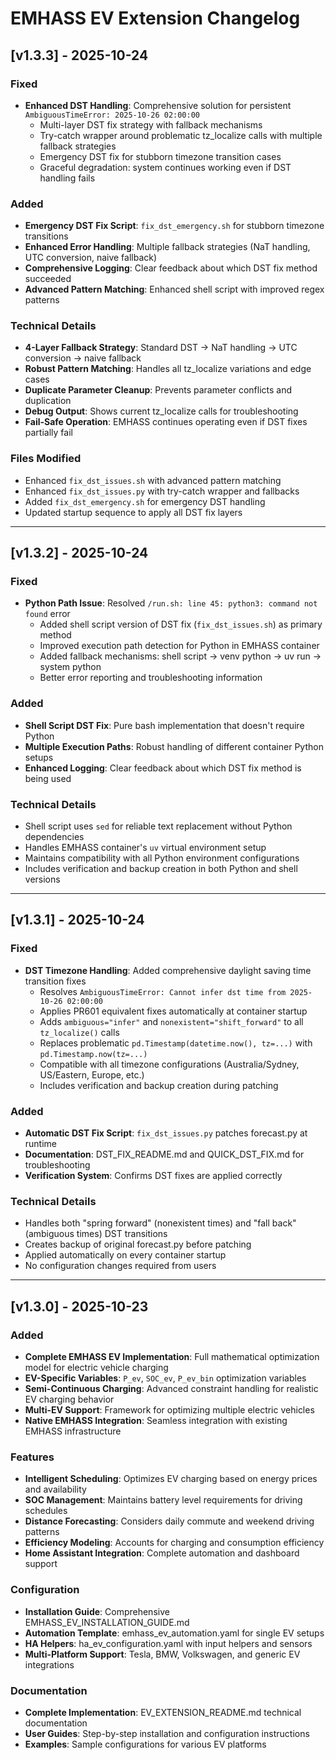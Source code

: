 # EMHASS EV Extension Changelog

## [v1.3.3] - 2025-10-24

### Fixed
- **Enhanced DST Handling**: Comprehensive solution for persistent `AmbiguousTimeError: 2025-10-26 02:00:00`
  - Multi-layer DST fix strategy with fallback mechanisms
  - Try-catch wrapper around problematic tz_localize calls with multiple fallback strategies
  - Emergency DST fix for stubborn timezone transition cases
  - Graceful degradation: system continues working even if DST handling fails

### Added
- **Emergency DST Fix Script**: `fix_dst_emergency.sh` for stubborn timezone transitions
- **Enhanced Error Handling**: Multiple fallback strategies (NaT handling, UTC conversion, naive fallback)
- **Comprehensive Logging**: Clear feedback about which DST fix method succeeded
- **Advanced Pattern Matching**: Enhanced shell script with improved regex patterns

### Technical Details
- **4-Layer Fallback Strategy**: Standard DST → NaT handling → UTC conversion → naive fallback
- **Robust Pattern Matching**: Handles all tz_localize variations and edge cases
- **Duplicate Parameter Cleanup**: Prevents parameter conflicts and duplication
- **Debug Output**: Shows current tz_localize calls for troubleshooting
- **Fail-Safe Operation**: EMHASS continues operating even if DST fixes partially fail

### Files Modified
- Enhanced `fix_dst_issues.sh` with advanced pattern matching
- Enhanced `fix_dst_issues.py` with try-catch wrapper and fallbacks
- Added `fix_dst_emergency.sh` for emergency DST handling
- Updated startup sequence to apply all DST fix layers

---

## [v1.3.2] - 2025-10-24

### Fixed
- **Python Path Issue**: Resolved `/run.sh: line 45: python3: command not found` error
  - Added shell script version of DST fix (`fix_dst_issues.sh`) as primary method
  - Improved execution path detection for Python in EMHASS container
  - Added fallback mechanisms: shell script → venv python → uv run → system python
  - Better error reporting and troubleshooting information

### Added
- **Shell Script DST Fix**: Pure bash implementation that doesn't require Python
- **Multiple Execution Paths**: Robust handling of different container Python setups
- **Enhanced Logging**: Clear feedback about which DST fix method is being used

### Technical Details
- Shell script uses `sed` for reliable text replacement without Python dependencies
- Handles EMHASS container's `uv` virtual environment setup
- Maintains compatibility with all Python environment configurations
- Includes verification and backup creation in both Python and shell versions

---

## [v1.3.1] - 2025-10-24

### Fixed
- **DST Timezone Handling**: Added comprehensive daylight saving time transition fixes
  - Resolves `AmbiguousTimeError: Cannot infer dst time from 2025-10-26 02:00:00`
  - Applies PR601 equivalent fixes automatically at container startup
  - Adds `ambiguous="infer"` and `nonexistent="shift_forward"` to all `tz_localize()` calls
  - Replaces problematic `pd.Timestamp(datetime.now(), tz=...)` with `pd.Timestamp.now(tz=...)`
  - Compatible with all timezone configurations (Australia/Sydney, US/Eastern, Europe, etc.)
  - Includes verification and backup creation during patching

### Added
- **Automatic DST Fix Script**: `fix_dst_issues.py` patches forecast.py at runtime
- **Documentation**: DST_FIX_README.md and QUICK_DST_FIX.md for troubleshooting
- **Verification System**: Confirms DST fixes are applied correctly

### Technical Details
- Handles both "spring forward" (nonexistent times) and "fall back" (ambiguous times) DST transitions
- Creates backup of original forecast.py before patching
- Applied automatically on every container startup
- No configuration changes required from users

---

## [v1.3.0] - 2025-10-23

### Added
- **Complete EMHASS EV Implementation**: Full mathematical optimization model for electric vehicle charging
- **EV-Specific Variables**: `P_ev`, `SOC_ev`, `P_ev_bin` optimization variables
- **Semi-Continuous Charging**: Advanced constraint handling for realistic EV charging behavior
- **Multi-EV Support**: Framework for optimizing multiple electric vehicles
- **Native EMHASS Integration**: Seamless integration with existing EMHASS infrastructure

### Features
- **Intelligent Scheduling**: Optimizes EV charging based on energy prices and availability
- **SOC Management**: Maintains battery level requirements for driving schedules
- **Distance Forecasting**: Considers daily commute and weekend driving patterns
- **Efficiency Modeling**: Accounts for charging and consumption efficiency
- **Home Assistant Integration**: Complete automation and dashboard support

### Configuration
- **Installation Guide**: Comprehensive EMHASS_EV_INSTALLATION_GUIDE.md
- **Automation Template**: emhass_ev_automation.yaml for single EV setups
- **HA Helpers**: ha_ev_configuration.yaml with input helpers and sensors
- **Multi-Platform Support**: Tesla, BMW, Volkswagen, and generic EV integrations

### Documentation
- **Complete Implementation**: EV_EXTENSION_README.md technical documentation
- **User Guides**: Step-by-step installation and configuration instructions
- **Examples**: Sample configurations for various EV platforms